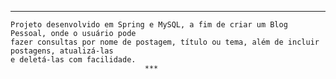 ***
    Projeto desenvolvido em Spring e MySQL, a fim de criar um Blog Pessoal, onde o usuário pode 
    fazer consultas por nome de postagem, título ou tema, além de incluir postagens, atualizá-las
    e deletá-las com facilidade.
                                  ***
